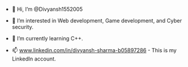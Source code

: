 - 👋 Hi, I’m @Divyansh1552005
- 👀 I’m interested in Web development, Game development, and Cyber security.
- 🌱 I’m currently learning C++.
  
- 📫 www.linkedin.com/in/divyansh-sharma-b05897286 - This is my LinkedIn account.



<!---
Divyansh1552005/Divyansh1552005 is a ✨ special ✨ repository because its `README.md` (this file) appears on your GitHub profile.
You can click the Preview link to take a look at your changes.
--->
